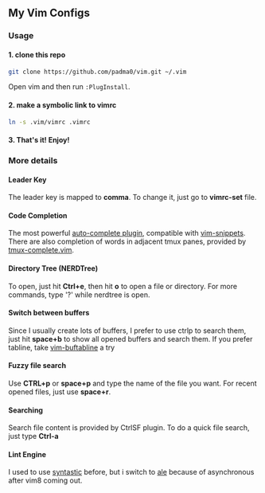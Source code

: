 ## My Vim Configs

### Usage

#### 1. clone this repo
```sh
git clone https://github.com/padma0/vim.git ~/.vim
```
Open vim and then run `:PlugInstall`.
#### 2. make a symbolic link to vimrc
```sh
ln -s .vim/vimrc .vimrc
```
#### 3. That's it! Enjoy!

### More details

#### Leader Key
The leader key is mapped to **comma**. To change it, just go to **vimrc-set** file.

#### Code Completion
The most powerful [auto-complete plugin](https://github.com/Shougo/neocomplete.vim), compatible with [vim-snippets](https://github.com/honza/vim-snippets).
There are also completion of words in adjacent tmux panes, provided by [tmux-complete.vim](https://github.com/wellle/tmux-complete.vim).

#### Directory Tree (NERDTree)
To open, just hit **Ctrl+e**, then hit **o** to open a file or directory. For more commands, type '?' while nerdtree is open.

#### Switch between buffers
Since I usually create lots of buffers, I prefer to use ctrlp to search them, just hit **space+b** to show all opened buffers and search them. If you prefer tabline, take [vim-buftabline](https://github.com/ap/vim-buftabline) a try

#### Fuzzy file search
Use **CTRL+p** or **space+p** and type the name of the file you want. For recent opened files, just use **space+r**.

#### Searching
Search file content is provided by CtrlSF plugin. To do a quick file search, just type **Ctrl-a**

#### Lint Engine
I used to use [syntastic](https://github.com/scrooloose/syntastic) before, but i switch to [ale](https://github.com/w0rp/ale) because of asynchronous after vim8 coming out.
